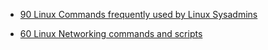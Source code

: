 

* [90 Linux Commands frequently used by Linux Sysadmins](https://haydenjames.io/90-linux-commands-frequently-used-by-linux-sysadmins/)

* [60 Linux Networking commands and scripts](https://haydenjames.io/linux-networking-commands-scripts/)
